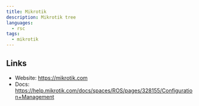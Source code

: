 ```yaml
---
title: Mikrotik
description: Mikrotik tree
languages:
  - rsc
tags:
  - mikrotik
---
```


## Links

- Website: https://mikrotik.com
- Docs: https://help.mikrotik.com/docs/spaces/ROS/pages/328155/Configuration+Management
